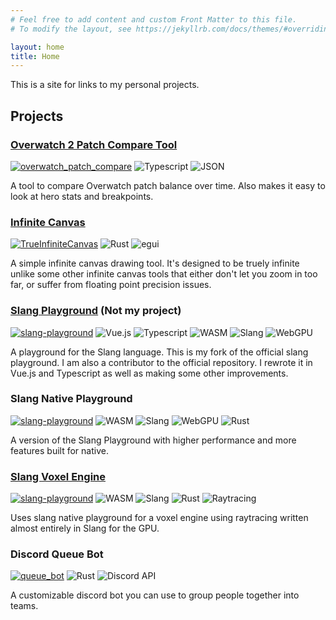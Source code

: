 ```yaml
---
# Feel free to add content and custom Front Matter to this file.
# To modify the layout, see https://jekyllrb.com/docs/themes/#overriding-theme-defaults

layout: home
title: Home
---
```

This is a site for links to my personal projects.

## Projects

### [Overwatch 2 Patch Compare Tool](./overwatch_patch_compare/)

[![overwatch_patch_compare](https://img.shields.io/badge/GitHub-overwatch__patch__compare-blue?style=flat&logo=github)](https://github.com/Devon7925/overwatch_patch_compare)
![Typescript](https://img.shields.io/badge/-Typescript-gray?style=flat)
![JSON](https://img.shields.io/badge/-JSON-gray?style=flat)

A tool to compare Overwatch patch balance over time. Also makes it easy to look at hero stats and breakpoints.

### [Infinite Canvas](./TrueInfiniteCanvas/)

[![TrueInfiniteCanvas](https://img.shields.io/badge/GitHub-TrueInfiniteCanvas-blue?style=flat&logo=github)](https://github.com/Devon7925/TrueInfiniteCanvas)
![Rust](https://img.shields.io/badge/-Rust-gray?style=flat)
![egui](https://img.shields.io/badge/-egui-gray?style=flat)

A simple infinite canvas drawing tool. It's designed to be truely infinite unlike some other infinite canvas tools that either don't let you zoom in too far, or suffer from floating point precision issues.

### [Slang Playground](./slang-playground/) (Not my project)

[![slang-playground](https://img.shields.io/badge/GitHub-slang--playground-blue?style=flat&logo=github)](https://github.com/Devon7925/slang-playground)
![Vue.js](https://img.shields.io/badge/-Vue.js-gray?style=flat)
![Typescript](https://img.shields.io/badge/-Typescript-gray?style=flat)
![WASM](https://img.shields.io/badge/-WASM-gray?style=flat)
![Slang](https://img.shields.io/badge/-Slang-gray?style=flat)
![WebGPU](https://img.shields.io/badge/-WebGPU-gray?style=flat)

A playground for the Slang language. This is my fork of the official slang playground. I am also a contributor to the official repository. I rewrote it in Vue.js and Typescript as well as making some other improvements.

### Slang Native Playground

[![slang-playground](https://img.shields.io/badge/GitHub-slang--native--playground-blue?style=flat&logo=github)](https://github.com/Devon7925/slang-native-playground)
![WASM](https://img.shields.io/badge/-WASM-gray?style=flat)
![Slang](https://img.shields.io/badge/-Slang-gray?style=flat)
![WebGPU](https://img.shields.io/badge/-WebGPU-gray?style=flat)
![Rust](https://img.shields.io/badge/-Rust-gray?style=flat)

A version of the Slang Playground with higher performance and more features built for native.

### [Slang Voxel Engine](https://devon7925.github.io/slang-voxels/)

[![slang-playground](https://img.shields.io/badge/GitHub-slang--native--playground-blue?style=flat&logo=github)](https://github.com/Devon7925/slang-voxels)
![WASM](https://img.shields.io/badge/-WASM-gray?style=flat)
![Slang](https://img.shields.io/badge/-Slang-gray?style=flat)
![Rust](https://img.shields.io/badge/-Rust-gray?style=flat)
![Raytracing](https://img.shields.io/badge/-Raytracing-gray?style=flat)

Uses slang native playground for a voxel engine using raytracing written almost entirely in Slang for the GPU.

### Discord Queue Bot

[![queue_bot](https://img.shields.io/badge/GitHub-queue__bot-blue?style=flat&logo=github)](https://github.com/Devon7925/queue_bot)
![Rust](https://img.shields.io/badge/-Rust-gray?style=flat)
![Discord API](https://img.shields.io/badge/-Discord_API-gray?style=flat)

A customizable discord bot you can use to group people together into teams.
